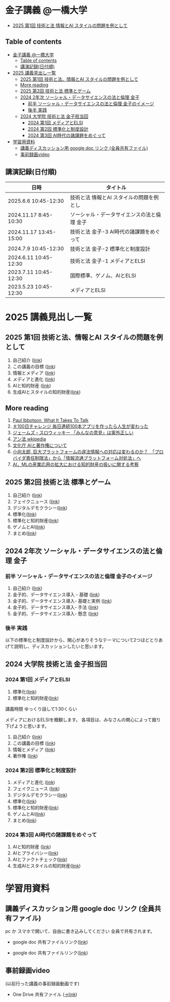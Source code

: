 # 金子講義 @一橋大学

  - [2025 第1回 技術と法 情報とAI スタイルの問題を例として](#2025-第1回-技術と法-情報とai-スタイルの問題を例として)

## Table of contents
- [金子講義 @一橋大学](#金子講義-一橋大学)
  - [Table of contents](#table-of-contents)
  - [講演記録(日付順)](#講演記録日付順)
- [2025 講義見出し一覧](#2025-講義見出し一覧)
  - [2025 第1回 技術と法、情報とAI スタイルの問題を例として](#2025-第1回-技術と法情報とai-スタイルの問題を例として)
  - [More reading](#more-reading)
  - [2025 第2回 技術と法 標準とゲーム](#2025-第2回-技術と法-標準とゲーム)
  - [2024 2年次 ソーシャル・データサイエンスの法と倫理 金子](#2024-2年次-ソーシャルデータサイエンスの法と倫理-金子)
    - [前半 ソーシャル・データサイエンスの法と倫理 金子のイメージ](#前半-ソーシャルデータサイエンスの法と倫理-金子のイメージ)
    - [後半 実践](#後半-実践)
  - [2024 大学院 技術と法 金子担当回](#2024-大学院-技術と法-金子担当回)
    - [2024 第1回 メディアとELSI](#2024-第1回-メディアとelsi)
    - [2024 第2回 標準化と制度設計](#2024-第2回-標準化と制度設計)
    - [2024 第3回 AI時代の諸課題をめぐって](#2024-第3回-ai時代の諸課題をめぐって)
- [学習用資料](#学習用資料)
  - [講義ディスカッション用 google doc リンク (全員共有ファイル)](#講義ディスカッション用-google-doc-リンク-全員共有ファイル)
  - [事前録画video](#事前録画video)

## 講演記録(日付順)
|日時 | タイトル  |
| --- | --- |
| 2025.6.6 10:45-12:30 |  技術と法 情報とAI スタイルの問題を例とし |
| 2024.11.17 8:45-10:30 |ソーシャル・データサイエンスの法と倫理 金子|
| 2024.11.17 13:45-15:00 |技術と法 金子-3 AI時代の諸課題をめぐって |
| 2024.7.9  10:45-12:30 |技術と法 金子-2 標準化と制度設計 |
| 2024.6.11 10:45-12:30 |技術と法 金子-1  メディアとELSI |
| 2023.7.11 10:45-12:30 |国際標準、ゲノム、AIとELSI|
| 2023.5.23 10:45-12:30 |メディアとELSI |

# 2025 講義見出し一覧
## 2025 第1回 技術と法、情報とAI スタイルの問題を例として

1. 自己紹介 ([link](01_10_self_introduction.md))
1. この講義の目標 ([link](01_20_introduction.md))
1. 情報とメディア ([link](01_30_information.md))
1. メディアと進化 ([link](01_50_evolutional_sociology.md))
1. AIと知的財産 ([link](03_10_ai_ip.md))
1. 生成AIとスタイルの知的財産([link](03_40_ai_style_value.md))

## More reading

1. [Paul Ibbotson, What It Takes To Talk](https://amzn.asia/d/cYW4WcY)
1. [＃100日チャレンジ 毎日連続100本アプリを作ったら人生が変わった](https://amzn.asia/d/9sGwejw)
1. [ジェームズ・スロウィッキー 「みんなの意見」は案外正しい](https://amzn.asia/d/aUkW1oV)
1. [アン法 wkipedia](https://ja.wikipedia.org/wiki/%E3%82%A2%E3%83%B3%E6%B3%95#:~:text=%E3%82%A2%E3%83%B3%E6%B3%95%20%E3%80%81%20%E3%82%A2%E3%83%B3%E5%A5%B3%E7%8E%8B%E6%B3%95%20%E3%80%81%E3%81%82%E3%82%8B%E3%81%84%E3%81%AF%20%E3%82%A2%E3%83%B3%E6%9D%A1%E4%BE%8B%20%EF%BC%88%E8%8B%B1%3A%20Copyright%20Act,of%20Anne%EF%BC%89%E3%81%AF%E3%80%81%E3%80%8C%E6%9B%B8%E7%89%A9%E3%81%9D%E3%81%AE%E4%BB%96%E3%81%AE%E6%9B%B8%E3%81%8B%E3%82%8C%E3%81%9F%E7%89%A9%E3%80%8D%E3%82%92%E4%BF%9D%E8%AD%B7%E3%81%AE%E5%AF%BE%E8%B1%A1%E3%81%A8%E3%81%97%E3%81%9F%20%5B3%5D%20%E3%80%81%20%E8%8B%B1%E5%9B%BD%20%E3%81%AE%E6%9C%80%E5%88%9D%E3%81%AE%20%E8%91%97%E4%BD%9C%E6%A8%A9%E6%B3%95%20%E3%81%A7%E3%81%82%E3%82%8B%E3%80%82)
1. [文化庁 AIと著作権について](https://www.bunka.go.jp/seisaku/chosakuken/aiandcopyright.html)
1. [小向太郎, 巨大プラットフォームの違法情報への対応は変わるのか？　「プロバイダ責任制限法」から「情報流通プラットフォーム対処法」へ](https://note.com/ipsj/n/nac9189404073)
1. [AI，MLの産業応用の拡大における知的財産の扱いに関する考察](
https://ipsj.ixsq.nii.ac.jp/records/144938)


## 2025 第2回 技術と法 標準とゲーム
1. 自己紹介 ([link](01_10_self_introduction.md))
1. フェイクニュース ([link](01_60_fakenews.md))
1. デジタルデモクラシー([link](02_10_digitaldemocracy.md))
1. 標準化([link](02_20_standardization.md))
1. 標準化と知的財産([link](02_30_standard_and_ip.md))
1. ゲノムとAI([link](02_40_genomeandai.md))
1. まとめ([link](02_90_conclusion.md))



## 2024 2年次 ソーシャル・データサイエンスの法と倫理 金子
### 前半 ソーシャル・データサイエンスの法と倫理 金子のイメージ
1. 自己紹介 ([link](01_10_self_introduction.md))
1. 金子的、データサイエンス導入 - 基礎 ([link](u2_10_sds_lae.md))
1. 金子的、データサイエンス導入- 基礎と実例 ([link](u2_20_sds_lae_confidence.md))
1. 金子的、データサイエンス導入- 手法 ([link](u2_30_sds_lae_tools.md))
1. 金子的、データサイエンス導入- 懸念 ([link](u2_40_sds_lae_concerns.md))
### 後半 実践
以下の標準化と制度設計から、関心がありそうなテーマについて2つほどとりあげて説明し、ディスカッションしたいと思います。

## 2024 大学院 技術と法 金子担当回
### 2024 第1回 メディアとELSI
1. 標準化([link](02_20_standardization.md))
1. 標準化と知的財産([link](02_30_standard_and_ip.md))

講義時間 ゆっくり話して1:30くらい

メディアにおけるELSIを概観します。
各項目は、みなさんの関心によって掘り下げようと思います。

1. 自己紹介 ([link](01_10_self_introduction.md))
1. この講義の目標 ([link](01_20_introduction.md))
1. 情報とメディア ([link](01_30_information.md))
1. 著作権 ([link](01_40_copyright.md))

### 2024 第2回 標準化と制度設計
1. メディアと進化 ([link](01_50_evolutional_sociology.md))
1. フェイクニュース ([link](01_60_fakenews.md))
1. デジタルデモクラシー([link](02_10_digitaldemocracy.md))
1. 標準化([link](02_20_standardization.md))
1. 標準化と知的財産([link](02_30_standard_and_ip.md))
1. ゲノムとAI([link](02_40_genomeandai.md))
1. まとめ([link](02_90_conclusion.md))

### 2024 第3回 AI時代の諸課題をめぐって
1. AIと知的財産 ([link](03_10_ai_ip.md))
1. AIとプライバシー([link](03_20_ai_privacy.md))
1. AIとファクトチェック([link](03_30_ai_fakeinformation.md))
1. 生成AIとスタイルの知的財産([link](03_40_ai_style_value.md))

# 学習用資料
## 講義ディスカッション用 google doc リンク (全員共有ファイル)

pc か スマホで開いて、自由に書き込みしてください
全員で共有されます。
- google doc 共有ファイルリンク([link](https://docs.google.com/document/d/1hmgOeF4epq0vflLXdMDp3cc7sJl1ow9kgsXUZWptq28/edit?usp=drive_link))

- google doc 共有ファイルリンク([link](https://docs.google.com/document/d/1HXvQU3zXN7W3nmawEWhiI_MH6TW_tUqV--PsczrAAi0/edit?usp=drive_link))

## 事前録画video

(以前行った講義の事前録画動画です)

- One Drive 共有ファイル
([->link](https://1drv.ms/w/c/772eb26533164a99/EZlKFjNlsi4ggHfctw8AAAABVpQx6XOBS9flvZ2pJ5jUqA?e=cpjjlw))
